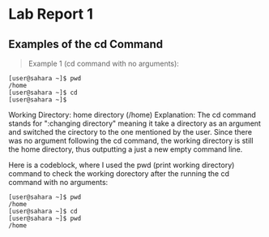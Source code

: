 # Lab Report 1
## Examples of the cd Command
> Example 1 (cd command with no arguments):

```
[user@sahara ~]$ pwd
/home
[user@sahara ~]$ cd
[user@sahara ~]$
```

Working Directory: home directory (/home)
Explanation: The cd command stands for ":changing directory" meaning it take a directory as an argument and switched the cirectory to the one mentioned by the user. Since there was no argument following the cd command, the working directory is still the home directory, thus outputting a just a new empty command line.

Here is a codeblock, where I used the pwd (print working directory) command to check the working dorectory after the running the cd command with no arguments:

```
[user@sahara ~]$ pwd
/home
[user@sahara ~]$ cd
[user@sahara ~]$ pwd
/home
```



